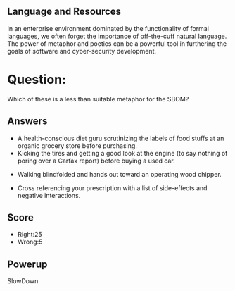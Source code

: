 ## Language and Resources
In an enterprise environment dominated by the functionality of formal languages, 
we often forget the importance of off-the-cuff natural language. 
The power of metaphor and poetics can be a powerful tool in furthering the 
goals of software and cyber-security development. 



# Question:
Which of these is a less than suitable metaphor for the SBOM?

## Answers
- A health-conscious diet guru scrutinizing the labels of food stuffs at an organic grocery store before purchasing.
-	Kicking the tires and getting a good look at the engine (to say nothing of poring over a Carfax report) before buying a used car.
*	Walking blindfolded and hands out toward an operating wood chipper.
-	Cross referencing your prescription with a list of side-effects and negative interactions. 


## Score
- Right:25
- Wrong:5

## Powerup
SlowDown
